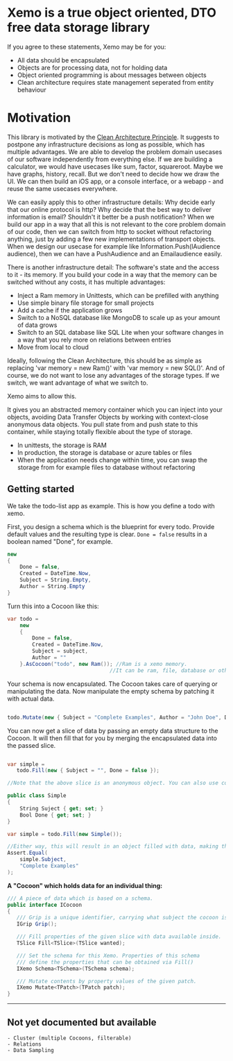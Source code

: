 # Xemo is a true object oriented, DTO free data storage library
If you agree to these statements, Xemo may be for you:
- All data should be encapsulated
- Objects are for processing data, not for holding data
- Object oriented programming is about messages between objects
- Clean architecture requires state management seperated from entity behaviour

# Motivation
This library is motivated by the [Clean Architecture Principle](https://blog.cleancoder.com/uncle-bob/2012/08/13/the-clean-architecture.html). It suggests to postpone any infrastructure decisions as long as possible, which has multiple advantages. We are able to develop the problem domain usecases of our software independently from everything else. 
If we are building a calculator, we would have usecases like sum, factor, squareroot. Maybe we have graphs, history, recall.
But we don't need to decide how we draw the UI. We can then build an iOS app, or a console interface, or a webapp - and reuse the same usecases everywhere. 

We can easily apply this to other infrastructure details: Why decide early that our online protocol is http? Why decide that the best way to deliver information is email? Shouldn't it better be a push notification?
When we build our app in a way that all this is not relevant to the core problem domain of our code, then we can switch from http to socket without refactoring anything, just by adding a few new implementations of transport objects.
When we design our usecase for example like Information.Push(IAudience audience), then we can have a PushAudience and an Emailaudience easily.

There is another infrastructure detail: The software's state and the access to it - its memory.
If you build your code in a way that the memory can be switched without any costs, it has multiple advantages:
- Inject a Ram memory in Unittests, which can be prefilled with anything
- Use simple binary file storage for small projects
- Add a cache if the application grows
- Switch to a NoSQL database like MongoDB to scale up as your amount of data grows
- Switch to an SQL database like SQL Lite when your software changes in a way that you rely more on relations between entries
- Move from local to cloud

Ideally, following the Clean Architecture, this should be as simple as replacing 'var memory = new Ram()' with 'var memory = new SQL()'. 
And of course, we do not want to lose any advantages of the storage types. If we switch, we want advantage of what we switch to.

Xemo aims to allow this.

It gives you an abstracted memory container which you can inject into your objects, avoiding Data Transfer Objects by working with context-close anonymous data objects.
You pull state from and push state to this container, while staying totally flexible about the type of storage.
- In unittests, the storage is RAM
- In production, the storage is database or azure tables or files
- When the application needs change within time, you can swap the storage from for example files to database without refactoring

## Getting started
We take the todo-list app as example.
This is how you define a todo with xemo.

First, you design a schema which is the blueprint for every todo. Provide default values and the resulting type is clear. ```Done = false``` results in a boolean named "Done", for example.

```csharp
new
{
    Done = false,
    Created = DateTime.Now,
    Subject = String.Empty,
    Author = String.Empty
}
```

Turn this into a Cocoon like this:

```csharp
var todo =
    new
    {
        Done = false,
        Created = DateTime.Now,
        Subject = subject,
        Author = ""
    }.AsCocoon("todo", new Ram()); //Ram is a xemo memory. 
                                 //It can be ram, file, database or others. 
```

Your schema is now encapsulated. The Cocoon takes care of querying or manipulating the data.
Now manipulate the empty schema by patching it with actual data.

```csharp

todo.Mutate(new { Subject = "Complete Examples", Author = "John Doe", Done = false });

```

You can now get a slice of data by passing an empty data structure to the Cocoon. It will then fill that for you by merging the encapsulated data into the passed slice.

```csharp

var simple =
   todo.Fill(new { Subject = "", Done = false });

//Note that the above slice is an anonymous object. You can also use concrete objects with properties, if you prefer. Using anonymous types might have advantages in agile development. Here is an example using a property object:

public class Simple
{
	String Suject { get; set; }
    Bool Done { get; set; }
}

var simple = todo.Fill(new Simple());

//Either way, this will result in an object filled with data, making this assumption true:
Assert.Equal(
    simple.Subject,
    "Complete Examples"
);

```




**A "Cocoon" which holds data for an individual thing:**

```csharp
/// A piece of data which is based on a schema.
public interface ICocoon
{
   /// Grip is a unique identifier, carrying what subject the cocoon is about as well as a unique id.
   IGrip Grip();

   /// Fill properties of the given slice with data available inside.
   TSlice Fill<TSlice>(TSlice wanted);

   /// Set the schema for this Xemo. Properties of this schema
   /// define the properties that can be obtained via Fill()
   IXemo Schema<TSchema>(TSchema schema);

   /// Mutate contents by property values of the given patch.
   IXemo Mutate<TPatch>(TPatch patch);
}
```
------

## Not yet documented but available
    - Cluster (multiple Cocoons, filterable)
    - Relations
    - Data Sampling
